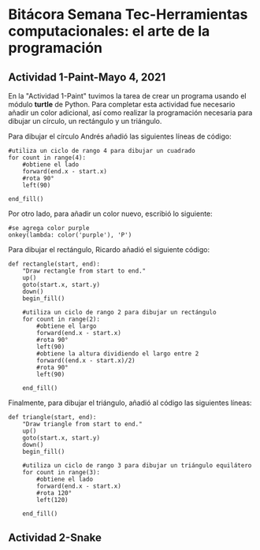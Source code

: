 # Bitácora Semana Tec-Herramientas computacionales: el arte de la programación
## Actividad 1-Paint-Mayo 4, 2021
En la "Actividad 1-Paint" tuvimos la tarea de crear un programa usando el módulo **turtle** de Python. Para completar esta actividad fue necesario añadir un color adicional, así como realizar la programación necesaria para dibujar un círculo, un rectángulo y un triángulo.

Para dibujar el círculo Andrés añadió las siguientes líneas de código:

    #utiliza un ciclo de rango 4 para dibujar un cuadrado
    for count in range(4):
        #obtiene el lado
        forward(end.x - start.x)
        #rota 90°
        left(90)

    end_fill()

Por otro lado, para añadir un color nuevo, escribió lo siguiente:
    
    #se agrega color purple
    onkey(lambda: color('purple'), 'P')

Para dibujar el rectángulo, Ricardo añadió el siguiente código:

    def rectangle(start, end):
        "Draw rectangle from start to end."
        up()
        goto(start.x, start.y)
        down()
        begin_fill()

        #utiliza un ciclo de rango 2 para dibujar un rectángulo
        for count in range(2):
            #obtiene el largo
            forward(end.x - start.x)
            #rota 90°
            left(90)
            #obtiene la altura dividiendo el largo entre 2
            forward((end.x - start.x)/2)
            #rota 90°
            left(90)

        end_fill()

Finalmente, para dibujar el triángulo, añadió al código las siguientes líneas:

    def triangle(start, end):
        "Draw triangle from start to end."
        up()
        goto(start.x, start.y)
        down()
        begin_fill()

        #utiliza un ciclo de rango 3 para dibujar un triángulo equilátero
        for count in range(3):
            #obtiene el lado
            forward(end.x - start.x)
            #rota 120°
            left(120)

        end_fill()

## Actividad 2-Snake
